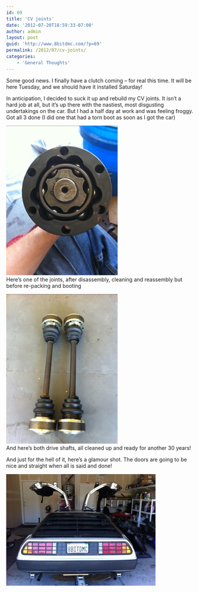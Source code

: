 ```yaml
---
id: 69
title: 'CV joints'
date: '2012-07-20T18:59:33-07:00'
author: admin
layout: post
guid: 'http://www.8bitdmc.com/?p=69'
permalink: /2012/07/cv-joints/
categories:
    - 'General Thoughts'
---
```


Some good news. I finally have a clutch coming – for real this time. It will be here Tuesday, and we should have it installed Saturday!

In anticipation, I decided to suck it up and rebuild my CV joints. It isn’t a hard job at all, but it’s up there with the nastiest, most disgusting undertakings on the car. But I had a half day at work and was feeling froggy. Got all 3 done (I did one that had a torn boot as soon as I got the car)

[![20120720-185640.jpg](assets/images/2012/07/20120720-185640.jpg)](assets/images/2012/07/20120720-185640.jpg)  
Here’s one of the joints, after disassembly, cleaning and reassembly but before re-packing and booting

[![20120720-185650.jpg](assets/images/2012/07/20120720-185650.jpg)](assets/images/2012/07/20120720-185650.jpg)  
And here’s both drive shafts, all cleaned up and ready for another 30 years!

And just for the hell of it, here’s a glamour shot. The doors are going to be nice and straight when all is said and done!

[![20120720-190200.jpg](assets/images/2012/07/20120720-190200.jpg)](assets/images/2012/07/20120720-190200.jpg)